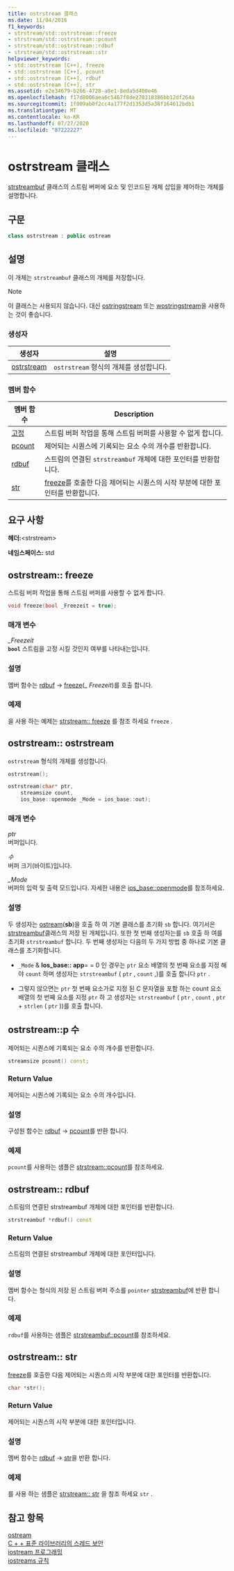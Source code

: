 ```yaml
---
title: ostrstream 클래스
ms.date: 11/04/2016
f1_keywords:
- strstream/std::ostrstream::freeze
- strstream/std::ostrstream::pcount
- strstream/std::ostrstream::rdbuf
- strstream/std::ostrstream::str
helpviewer_keywords:
- std::ostrstream [C++], freeze
- std::ostrstream [C++], pcount
- std::ostrstream [C++], rdbuf
- std::ostrstream [C++], str
ms.assetid: e2e34679-b266-4728-a8e1-8eda5d400e46
ms.openlocfilehash: f17d8006aea6c5467f8de270318386bb12df264a
ms.sourcegitcommit: 1f009ab0f2cc4a177f2d1353d5a38f164612bdb1
ms.translationtype: MT
ms.contentlocale: ko-KR
ms.lasthandoff: 07/27/2020
ms.locfileid: "87222227"
---
```

# <a name="ostrstream-class"></a>ostrstream 클래스

[strstreambuf](../standard-library/strstreambuf-class.md) 클래스의 스트림 버퍼에 요소 및 인코드된 개체 삽입을 제어하는 개체를 설명합니다.

## <a name="syntax"></a>구문

```cpp
class ostrstream : public ostream
```

## <a name="remarks"></a>설명

이 개체는 `strstreambuf` 클래스의 개체를 저장합니다.

> [!NOTE]
> 이 클래스는 사용되지 않습니다. 대신 [ostringstream](../standard-library/sstream-typedefs.md#ostringstream) 또는 [wostringstream](../standard-library/sstream-typedefs.md#wostringstream)을 사용하는 것이 좋습니다.

### <a name="constructors"></a>생성자

|생성자|설명|
|-|-|
|[ostrstream](#ostrstream)|`ostrstream` 형식의 개체를 생성합니다.|

### <a name="member-functions"></a>멤버 함수

|멤버 함수|Description|
|-|-|
|[고정](#freeze)|스트림 버퍼 작업을 통해 스트림 버퍼를 사용할 수 없게 합니다.|
|[pcount](#pcount)|제어되는 시퀀스에 기록되는 요소 수의 개수를 반환합니다.|
|[rdbuf](#rdbuf)|스트림의 연결된 `strstreambuf` 개체에 대한 포인터를 반환합니다.|
|[str](#str)|[freeze](../standard-library/strstreambuf-class.md#freeze)를 호출한 다음 제어되는 시퀀스의 시작 부분에 대한 포인터를 반환합니다.|

## <a name="requirements"></a>요구 사항

**헤더:**\<strstream>

**네임스페이스:** std

## <a name="ostrstreamfreeze"></a><a name="freeze"></a>ostrstream:: freeze

스트림 버퍼 작업을 통해 스트림 버퍼를 사용할 수 없게 합니다.

```cpp
void freeze(bool _Freezeit = true);
```

### <a name="parameters"></a>매개 변수

*_Freezeit*\
**`bool`** 스트림을 고정 시킬 것인지 여부를 나타내는입니다.

### <a name="remarks"></a>설명

멤버 함수는 [rdbuf](#rdbuf)  ->  [freeze](../standard-library/strstreambuf-class.md#freeze)(_ *Freezeit*)를 호출 합니다.

### <a name="example"></a>예제

을 사용 하는 예제는 [strstream:: freeze](../standard-library/strstreambuf-class.md#freeze) 를 참조 하세요 `freeze` .

## <a name="ostrstreamostrstream"></a><a name="ostrstream"></a>ostrstream:: ostrstream

`ostrstream` 형식의 개체를 생성합니다.

```cpp
ostrstream();

ostrstream(char* ptr,
    streamsize count,
    ios_base::openmode _Mode = ios_base::out);
```

### <a name="parameters"></a>매개 변수

*ptr*\
버퍼입니다.

*수*\
버퍼 크기(바이트)입니다.

*_Mode*\
버퍼의 입력 및 출력 모드입니다. 자세한 내용은 [ios_base::openmode](../standard-library/ios-base-class.md#openmode)를 참조하세요.

### <a name="remarks"></a>설명

두 생성자는 [ostream](../standard-library/ostream-typedefs.md#ostream)(**sb**)을 호출 하 여 기본 클래스를 초기화 `sb` 합니다. 여기서은 [strstreambuf](../standard-library/strstreambuf-class.md)클래스의 저장 된 개체입니다. 또한 첫 번째 생성자는를 `sb` 호출 하 여를 초기화 `strstreambuf` 합니다. 두 번째 생성자는 다음의 두 가지 방법 중 하나로 기본 클래스를 초기화합니다.

- `_Mode`  &  **Ios_base:: app**= = 0 인 경우는 `ptr` 요소 배열의 첫 번째 요소를 지정 해야 `count` 하며 생성자는 `strstreambuf` ( `ptr` , `count` ,)를 호출 합니다 `ptr` .

- 그렇지 않으면는 `ptr` 첫 번째 요소가로 지정 된 C 문자열을 포함 하는 count 요소 배열의 첫 번째 요소를 지정 `ptr` 하 고 생성자는 `strstreambuf` ( `ptr` , `count` , `ptr`  +  `strlen` ( `ptr` ))를 호출 합니다.

## <a name="ostrstreampcount"></a><a name="pcount"></a>ostrstream::p 수

제어되는 시퀀스에 기록되는 요소 수의 개수를 반환합니다.

```cpp
streamsize pcount() const;
```

### <a name="return-value"></a>Return Value

제어되는 시퀀스에 기록되는 요소 수의 개수입니다.

### <a name="remarks"></a>설명

구성원 함수는 [rdbuf](#rdbuf)  ->  [pcount](../standard-library/strstreambuf-class.md#pcount)를 반환 합니다.

### <a name="example"></a>예제

`pcount`를 사용하는 샘플은 [strstream::pcount](../standard-library/strstreambuf-class.md#pcount)를 참조하세요.

## <a name="ostrstreamrdbuf"></a><a name="rdbuf"></a>ostrstream:: rdbuf

스트림의 연결된 strstreambuf 개체에 대한 포인터를 반환합니다.

```cpp
strstreambuf *rdbuf() const
```

### <a name="return-value"></a>Return Value

스트림의 연결된 strstreambuf 개체에 대한 포인터입니다.

### <a name="remarks"></a>설명

멤버 함수는 형식의 저장 된 스트림 버퍼 주소를 `pointer` [strstreambuf](../standard-library/strstreambuf-class.md)에 반환 합니다.

### <a name="example"></a>예제

`rdbuf`를 사용하는 샘플은 [strstreambuf::pcount](../standard-library/strstreambuf-class.md#pcount)를 참조하세요.

## <a name="ostrstreamstr"></a><a name="str"></a>ostrstream:: str

[freeze](../standard-library/strstreambuf-class.md#freeze)를 호출한 다음 제어되는 시퀀스의 시작 부분에 대한 포인터를 반환합니다.

```cpp
char *str();
```

### <a name="return-value"></a>Return Value

제어되는 시퀀스의 시작 부분에 대한 포인터입니다.

### <a name="remarks"></a>설명

멤버 함수는 [rdbuf](#rdbuf)  ->  [str](../standard-library/strstreambuf-class.md#str)을 반환 합니다.

### <a name="example"></a>예제

를 사용 하는 샘플은 [strstream:: str](../standard-library/strstreambuf-class.md#str) 을 참조 하세요 `str` .

## <a name="see-also"></a>참고 항목

[ostream](../standard-library/ostream-typedefs.md#ostream)\
[C + + 표준 라이브러리의 스레드 보안](../standard-library/thread-safety-in-the-cpp-standard-library.md)\
[iostream 프로그래밍](../standard-library/iostream-programming.md)\
[iostreams 규칙](../standard-library/iostreams-conventions.md)
